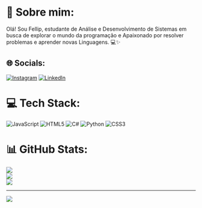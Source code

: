 # 💫 Sobre mim:
Olá! Sou Fellip, estudante de Análise e Desenvolvimento de Sistemas em busca de explorar o mundo da programação e Apaixonado por resolver problemas e aprender novas Linguagens. 💻✨


## 🌐 Socials:
[![Instagram](https://img.shields.io/badge/Instagram-%23E4405F.svg?logo=Instagram&logoColor=white)](https://instagram.com/@fehsantos_3) [![LinkedIn](https://img.shields.io/badge/LinkedIn-%230077B5.svg?logo=linkedin&logoColor=white)](https://linkedin.com/in/https://www.linkedin.com/in/fellip-almeida-dos-santos-87aa83243/) 

# 💻 Tech Stack:
![JavaScript](https://img.shields.io/badge/javascript-%23323330.svg?style=for-the-badge&logo=javascript&logoColor=%23F7DF1E) ![HTML5](https://img.shields.io/badge/html5-%23E34F26.svg?style=for-the-badge&logo=html5&logoColor=white) ![C#](https://img.shields.io/badge/c%23-%23239120.svg?style=for-the-badge&logo=csharp&logoColor=white) ![Python](https://img.shields.io/badge/python-3670A0?style=for-the-badge&logo=python&logoColor=ffdd54) ![CSS3](https://img.shields.io/badge/css3-%231572B6.svg?style=for-the-badge&logo=css3&logoColor=white)
# 📊 GitHub Stats:
![](https://github-readme-stats.vercel.app/api?username=FellipAlmeida&theme=dark&hide_border=false&include_all_commits=false&count_private=false)<br/>
![](https://github-readme-streak-stats.herokuapp.com/?user=FellipAlmeida&theme=dark&hide_border=false)<br/>
![](https://github-readme-stats.vercel.app/api/top-langs/?username=FellipAlmeida&theme=dark&hide_border=false&include_all_commits=false&count_private=false&layout=compact)

---
[![](https://visitcount.itsvg.in/api?id=FellipAlmeida&icon=0&color=0)](https://visitcount.itsvg.in)

